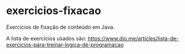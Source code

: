 # exercicios-fixacao
Exercícios de fixação de conteúdo em Java.

A lista de exercícios usados são: 
https://www.dio.me/articles/lista-de-exercicios-para-treinar-logica-de-programacao
